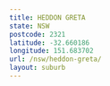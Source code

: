 ```yaml
---
title: HEDDON GRETA
state: NSW
postcode: 2321
latitude: -32.660186
longitude: 151.683702
url: /nsw/heddon-greta/
layout: suburb
---
```

